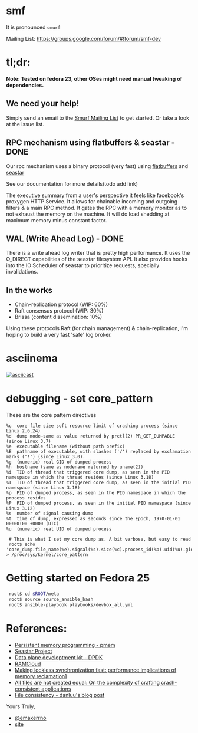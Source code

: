 # smf

It is pronounced `smurf`

Mailing List: https://groups.google.com/forum/#!forum/smf-dev


# tl;dr:

**Note: Tested on fedora 23, other OSes might need manual tweaking of dependencies.**

## We need your help!

Simply send an email to the [Smurf Mailing List](https://groups.google.com/forum/#!forum/smf-dev)
to get started. Or take a look at the issue list.

## RPC mechanism using flatbuffers & seastar - DONE

Our rpc mechanism uses a binary protocol (very fast) using
[flatbuffers](https://google.github.io/flatbuffers/) and
[seastar](http://www.seastar-project.org/)

See our documentation for more details(todo add link)

The executive summary from a user's perspective it feels like facebook's
proxygen HTTP Service. It allows for chainable incoming and outgoing filters &
a main RPC method. It gates the RPC with a memory monitor as to not exhaust
the memory on the machine. It will do load shedding at maximum memory minus
constant factor.

## WAL (Write Ahead Log) - DONE

There is a write ahead log writer that is pretty high performance. It uses the
O_DIRECT capabilities of the seastar filesystem API. It also provides hooks into
the IO Scheduler of seastar to prioritize requests, specially invalidations.


## In the works

* Chain-replication protocol  (WIP: 60%)
* Raft consensus protocol (WIP: 30%)
* Brissa (content dissemination: 10%)

Using these protocols Raft (for chain management) & chain-replication, I'm
hoping to build a very fast 'safe' log broker.

# asciinema

[![asciicast](https://asciinema.org/a/1u2j8vg20813jxmgbky7liwxr.png)](https://asciinema.org/a/1u2j8vg20813jxmgbky7liwxr?autoplay=1&loop=1&speed=2)


# debugging - set core_pattern

These are the core pattern directives

```
%c  core file size soft resource limit of crashing process (since Linux 2.6.24)
%d  dump mode—same as value returned by prctl(2) PR_GET_DUMPABLE (since Linux 3.7)
%e  executable filename (without path prefix)
%E  pathname of executable, with slashes ('/') replaced by exclamation marks ('!') (since Linux 3.0).
%g  (numeric) real GID of dumped process
%h  hostname (same as nodename returned by uname(2))
%i  TID of thread that triggered core dump, as seen in the PID namespace in which the thread resides (since Linux 3.18)
%I  TID of thread that triggered core dump, as seen in the initial PID namespace (since Linux 3.18)
%p  PID of dumped process, as seen in the PID namespace in which the process resides
%P  PID of dumped process, as seen in the initial PID namespace (since Linux 3.12)
%s  number of signal causing dump
%t  time of dump, expressed as seconds since the Epoch, 1970-01-01 00:00:00 +0000 (UTC)
%u  (numeric) real UID of dumped process

```

```
 # This is what I set my core dump as. A bit verbose, but easy to read
 root$ echo 'core_dump.file_name(%e).signal(%s).size(%c).process_id(%p).uid(%u).gid(%g).time(%t).initial_pid(%P).thread_id(%I)' > /proc/sys/kernel/core_pattern
```

# Getting started on Fedora 25


```bash
 root$ cd $ROOT/meta
 root$ source source_ansible_bash
 root$ ansible-playbook playbooks/devbox_all.yml
```

# References:

* [Persistent memory programming - pmem](http://pmem.io/)
* [Seastar Project](http://www.seastar-project.org/)
* [Data plane developtment kit - DPDK](http://dpdk.org/)
* [RAMCloud](https://ramcloud.atlassian.net/wiki/download/attachments/6848571/RAMCloudPaper.pdf)
* [Making lockless synchronization fast: performance implications of memory reclamation1](http://doi.ieeecomputersociety.org/10.1109/IPDPS.2006.163)
* [All files are not created equal: On the complexity of crafting crash-consistent applications](http://research.cs.wisc.edu/wind/Publications/alice-osdi14.pdf)
* [File consistency - danluu's blog post](http://danluu.com/file-consistency/)

Yours Truly,
* [@emaxerrno](https://twitter.com/emaxerrno)
* [site](http://alexgallego.org)
